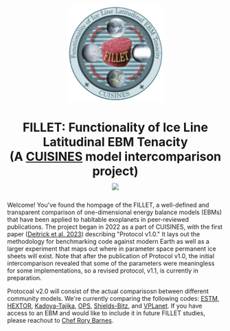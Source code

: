 <p align="center">
  <img width = "225" src="docs/FILLET_logo.png?raw=true"/>
</p>

<h1 align="center">FILLET: Functionality of Ice Line Latitudinal EBM Tenacity<br>
(A <a href="https://nexss.info/cuisines/">CUISINES</a> model intercomparison project)<br>
  <a href="https://iopscience.iop.org/article/10.3847/PSJ/acba05">
    <img src="https://img.shields.io/badge/Read-Protocol_v1%2E0_paper-blue.svg?style=flat">
  </a>
</h2>


Welcome! You've found the hompage of the FILLET, a well-defined and transparent comparison 
of one-dimensional energy balance models (EBMs) that have been applied to habitable exoplanets 
in peer-reviewed publications. The project began in 2022 as a part of CUISINES, with the first 
paper (<a href="https://iopscience.iop.org/article/10.3847/PSJ/acba05">Deitrick et al. 2023</a>) 
describing "Protocol v1.0." It lays out the methodology for benchmarking code against modern Earth
as well as a larger experiment that maps out where in parameter space permanent ice sheets will 
exist. Note that after the publication of Protocol v1.0, the initial intercomparison revealed that
some of the parameters were meaningless for some implementations, so a revised protocol, v1.1, is
currently in preparation.

Protocoal v2.0 will consist of the actual comparisosn between different community models. We're currently 
comparing the following codes: 
<a href="https://academic.oup.com/mnras/article/514/4/5105/6609498">ESTM</a>, 
<a href="https://iopscience.iop.org/article/10.3847/PSJ/ac49eb/pdf">HEXTOR</a>, 
<a href="https://iopscience.iop.org/article/10.3847/2041-8205/825/2/L21/pdf">Kadoya-Tajika</a>, 
<a href="https://agupubs.onlinelibrary.wiley.com/doi/10.1029/2019JE006160">OPS</a>,
<a href="https://iopscience.iop.org/article/10.3847/1538-4357/ab4da6/pdf">Shields-Bitz</a>, and 
<a href="https://github.com/VirtualPlanetaryLaboratory/vplanet">VPLanet</a>. If you have access to 
an EBM and would like to include it in future FILLET studies, please reachout to
[Chef Rory Barnes](mailto:rory@astro.washington.edu).

